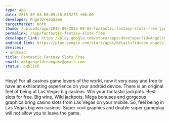 ```yaml
--- 
type: app
date: 2015-09-03 08:09:10.075275 +00:00
developer: AngelDreamGame
targetMarket: Both
thumb: /uploads/app/2015-09/2015-09-03-fantastic-fantasy-slots-free.jpg
permalink: /app/fantastic-fantasy-slots-free
developer_link: https://play.google.com/store/apps/developer?id=Angel+Dream+Game
android_link: https://play.google.com/store/apps/details?id=com.angelslots.fantastic.fantasy.slots.free
devices: 
- android
title: Fantastic Fantasy Slots Free
email: mktgangeldreamgame@gmail.com
status: publish
---
```


Heyy! For all casinos game lovers of the world, now it very easy and free to have an exhilarating experience on your android device.
There is an original feel of being at Las Vegas big casinos. Win your fantastic jackpots. Best slots for free.
Big wins, Wild jackpots, Mega bonuses and gorgeous graphics bring casino slots from Las Vegas on your mobile.
So, feel being in Las Vegas big win casinos. Super cool graphics and double super gameplay will not allow you to leave the game.
